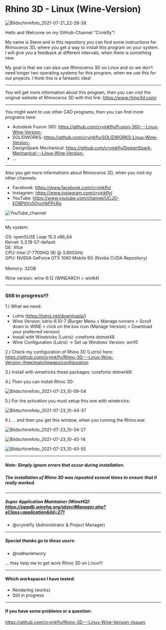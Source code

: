 # Rhino 3D - Linux (Wine-Version)

![Bildschirmfoto_2021-07-21_22-28-38](https://user-images.githubusercontent.com/79079633/126754591-47d32870-7fa8-4dd8-883d-eccda7ca67e7.png)



Hello and Welcome on my GitHub-Channel "Crinkfly"!

My name is Steve and in this repository you can find some instructions for Rhinoceros 3D, where you get a way to install this program on your system.
I will give you a feedback at different intervals, when there is something new.

My goal is that we can also use Rhinoceros 3D on Linux and so we don't need longer two operating systems for this program, when we use this for our projects. I think this is a fantastic idea!

________________________________________________

You will get more information about this program, then you can visit the original website of Rhinoceros 3D with this link: https://www.rhino3d.com/
________________________________________________

You might want to use other CAD programs, then you can find more programs here:

  - Autodesk Fusion 360: https://github.com/cryinkfly/Fusion-360---Linux-Wine-Version-
  - SOLIDWORKS: https://github.com/cryinkfly/SOLIDWORKS-Linux-Wine-Version-
  - DesignSpark Mechanical: https://github.com/cryinkfly/DesignSpark-Mechanical---Linux-Wine-Version-
  - ...
________________________________________________

Also you get more informations about Rhinoceros 3D, when you visit my other channels:

  - Facebook:  https://www.facebook.com/cryinkfly/
  - Instagram: https://www.instagram.com/cryinkfly/
  - YouTube:   https://www.youtube.com/channel/UCJO-EOBPtlVv5OycHkFPcRg


![YouTube_channel](https://user-images.githubusercontent.com/79079633/119709635-b9994e00-be5d-11eb-976a-fca87b572af1.png)

________________________________________________

My system:

OS: openSUSE Leap 15.3 x86_64<br/>
Kernel: 5.3.18-57-default<br/>
DE: Xfce<br/>
CPU: Intel i7-7700HQ (8) @ 3.800GHz<br/>
GPU: NVIDIA GeForce GTX 1060 Mobile 6G (Nvidia CUDA Repository)<br/><br/>
Memory: 32GB

Wine version: wine-6.12 (WINEARCH = win64)

________________________________________________

### Still in progress!!!

1.) What we need: 

- Lutris (https://lutris.net/downloads/)
- Wine Version: lutris-6.10-7 (Burger Menu > Manage runners > Scroll down to WINE > click on the box icon (Manage Version) > Download your preferred version)
- Install with Winetricks (Lutris): corefonts dotnet48
- Wine Configuration (Lutris) -> Set up Windows Version: win10

2.) Check my configuration of Rhino 3D (Lutris) here: https://github.com/cryinkfly/Rhino-3D---Linux-Wine-Version-/tree/main/images/configuration

3.) Install with winetricks these packages: corefonts dotnet48!

4.) Then you can install Rhino 3D:

![Bildschirmfoto_2021-07-23_10-59-04](https://user-images.githubusercontent.com/79079633/126760588-fa8722e7-c9ab-4870-91a3-e6a5cec06454.png)

5.) For the activation you must setup this one with winetricks:

![Bildschirmfoto_2021-07-23_10-44-37](https://user-images.githubusercontent.com/79079633/126760853-f9fa2b0b-5d35-43fd-82dc-927d5947e5b6.png)


6.) ... and then you get this window, when you running the Rhino.exe:

![Bildschirmfoto_2021-07-23_10-34-27](https://user-images.githubusercontent.com/79079633/126759101-dfce00de-3ce7-4dce-bed0-1d7ede7919f8.png)

![Bildschirmfoto_2021-07-23_10-45-14](https://user-images.githubusercontent.com/79079633/126759197-6efa87a8-7a58-423b-b1a1-4cc675652ff1.png)

![Bildschirmfoto_2021-07-23_10-45-55](https://user-images.githubusercontent.com/79079633/126759305-f7555687-96f5-46b0-b79a-a1ac498e999a.png)


________________________________________________________________________________________________

##### Note: Simply ignore errors that occur during installation. 
#####       The installation of Rhino 3D was repeated several times to ensure that it really worked.

________________________________________________________________________________________________


##### Super Application Maintainer (WineHQ): https://appdb.winehq.org/objectManager.php?sClass=application&iId=271

- @cryinkfly (Administrator & Project Manager)

________________________________________________________________________________________________

#####        Special thanks go to these users:

- @nathanletwory

... they help me to get work Rhino 3D on Linux!!!
________________________________________________________________________________________________

#### Which workspaces I have tested:

- Rendering (works)
- Still in progress
________________________________________________________________________________________________

#### If you have some problems or a question:

https://github.com/cryinkfly/Rhino-3D---Linux-Wine-Version-/issues

